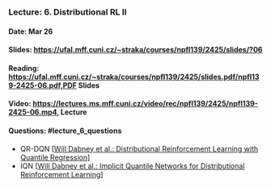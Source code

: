 ### Lecture: 6. Distributional RL II
#### Date: Mar 26
#### Slides: https://ufal.mff.cuni.cz/~straka/courses/npfl139/2425/slides/?06
#### Reading: https://ufal.mff.cuni.cz/~straka/courses/npfl139/2425/slides.pdf/npfl139-2425-06.pdf,PDF Slides
#### Video: https://lectures.ms.mff.cuni.cz/video/rec/npfl139/2425/npfl139-2425-06.mp4, Lecture
#### Questions: #lecture_6_questions

- QR-DQN [[Will Dabney et al.: Distributional Reinforcement Learning with Quantile Regression](https://arxiv.org/abs/1710.10044)]
- IQN [[Will Dabney et al.: Implicit Quantile Networks for Distributional Reinforcement Learning](https://arxiv.org/abs/1806.06923)]
